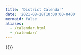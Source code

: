 ```yaml
---
title: 'District Calendar'
date: '2021-08-28T10:00:00-0400'
mermaid: false
aliases:
  - /calendar.html
  - /calendar/
---
```


{{<district-calendar>}}
